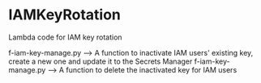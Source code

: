 # IAMKeyRotation
Lambda code for IAM key rotation


f-iam-key-manage.py --> A function to inactivate IAM users' existing key, create a new one and update it to the Secrets Manager
f-iam-key-manage.py --> A function to delete the inactivated key for IAM users
